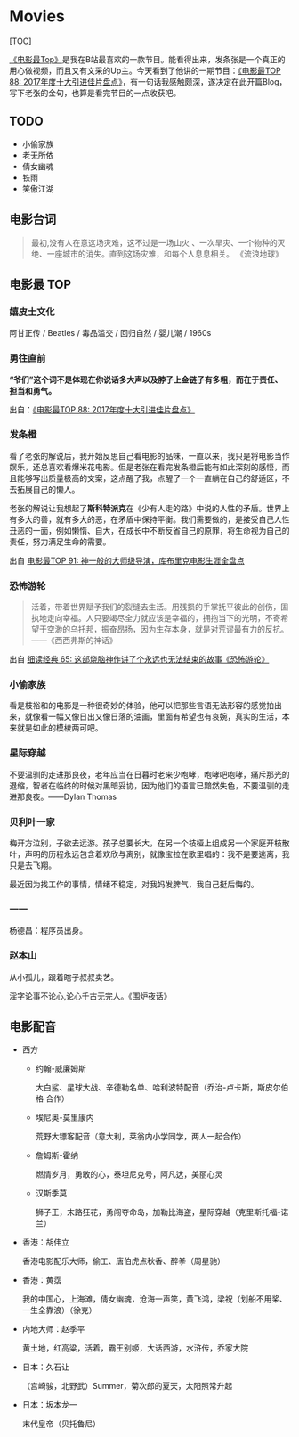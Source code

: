 # Movies

[TOC]

[《电影最Top》](https://space.bilibili.com/17819768?spm_id_from=333.338.viewbox_report.7#/)是我在B站最喜欢的一款节目。能看得出来，发条张是一个真正的用心做视频，而且又有文采的Up主。今天看到了他讲的一期节目：[《电影最TOP 88: 2017年度十大引进佳片盘点》](https://www.bilibili.com/video/av18663010/)，有一句话我感触颇深，遂决定在此开篇Blog，写下老张的金句，也算是看完节目的一点收获吧。

## TODO

* 小偷家族
* 老无所依
* 倩女幽魂
* 铁雨
* 笑傲江湖

## 电影台词

> 最初,没有人在意这场灾难，这不过是一场山火 、一次旱灾、一个物种的灭绝、一座城市的消失。直到这场灾难，和每个人息息相关。 《流浪地球》



## 电影最 TOP

### 嬉皮士文化

阿甘正传 / Beatles / 毒品滥交 / 回归自然 / 婴儿潮 / 1960s

### 勇往直前

**“爷们”这个词不是体现在你说话多大声以及脖子上金链子有多粗，而在于责任、担当和勇气。**

出自：[《电影最TOP 88: 2017年度十大引进佳片盘点》](https://www.bilibili.com/video/av18663010/)

### 发条橙

看了老张的解说后，我开始反思自己看电影的品味，一直以来，我只是将电影当作娱乐，还总喜欢看爆米花电影。但是老张在看完发条橙后能有如此深刻的感悟，而且能够写出质量极高的文案，这点醒了我，点醒了一个一直躺在自己的舒适区，不去拓展自己的懒人。

老张的解说让我想起了**斯科特派克**在《少有人走的路》中说的人性的矛盾。世界上有多大的善，就有多大的恶，在矛盾中保持平衡。我们需要做的，是接受自己人性丑恶的一面，例如懒惰、自大，在成长中不断反省自己的原罪，将生命视为自己的责任，努力满足生命的需要。

出自 [电影最TOP 91: 神一般的大师级导演，库布里克电影生涯全盘点](https://www.bilibili.com/video/av20467279/)

### 恐怖游轮

> 活着，带着世界赋予我们的裂缝去生活。用残损的手掌抚平彼此的创伤，固执地走向幸福。人只要竭尽全力就应该是幸福的，拥抱当下的光明，不寄希望于空渺的乌托邦，振奋昂扬，因为生存本身，就是对荒谬最有力的反抗。——《西西弗斯的神话》

出自 [细读经典 65: 这部烧脑神作讲了个永远也无法结束的故事《恐怖游轮》](https://www.bilibili.com/video/av44837943)

### 小偷家族

看是枝裕和的电影是一种很奇妙的体验，他可以把那些言语无法形容的感觉拍出来，就像看一幅又像日出又像日落的油画，里面有希望也有哀婉，真实的生活，本来就是如此的模棱两可吧。

### 星际穿越

不要温驯的走进那良夜，老年应当在日暮时老来少咆哮，咆哮吧咆哮，痛斥那光的退缩，智者在临终的时候对黑暗妥协，因为他们的语言已黯然失色，不要温驯的走进那良夜。——Dylan Thomas

### 贝利叶一家

梅开方泣别，子欲去远游。孩子总要长大，在另一个枝桠上组成另一个家庭开枝散叶，声明的历程永远包含着欢欣与离别，就像宝拉在歌里唱的：我不是要逃离，我只是去飞翔。

最近因为找工作的事情，情绪不稳定，对我妈发脾气，我自己挺后悔的。

### 一一

杨德昌：程序员出身。

### 赵本山

从小孤儿，跟着瞎子叔叔卖艺。

淫字论事不论心,论心千古无完人。《围炉夜话》

## 电影配音

* 西方

  * 约翰-威廉姆斯

    大白鲨、星球大战、辛德勒名单、哈利波特配音（乔治-卢卡斯，斯皮尔伯格 合作）

  * 埃尼奥-莫里康内

    荒野大镖客配音（意大利，莱翁内小学同学，两人一起合作）

  * 詹姆斯-霍纳

    燃情岁月，勇敢的心，泰坦尼克号，阿凡达，美丽心灵

  * 汉斯季莫

    狮子王，末路狂花，勇闯夺命岛，加勒比海盗，星际穿越（克里斯托福-诺兰）

* 香港：胡伟立

  香港电影配乐大师，偷工、唐伯虎点秋香、醉拳（周星驰）

* 香港：黄霑

  我的中国心，上海滩，倩女幽魂，沧海一声笑，黄飞鸿，梁祝（划船不用桨、一生全靠浪）（徐克）

* 内地大师：赵季平

  黄土地，红高粱，活着，霸王别姬，大话西游，水浒传，乔家大院

* 日本：久石让

  （宫崎骏，北野武）Summer，菊次郎的夏天，太阳照常升起

* 日本：坂本龙一

  末代皇帝（贝托鲁尼）